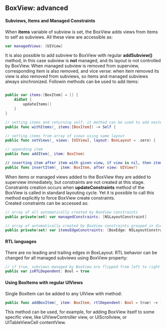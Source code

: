 
## BoxView: advanced

#### Subviews, Items and Managed Constraints

When **items** variable of subview is set, the BoxView adds views from items to self as subviews. All these view are accessible as:
```swift
var managedViews: [UIView]
```
It is also possible to add subview to BoxView with regular **addSubview()** method, in this case subview is **not** managed, and its layout is not controlled by BoxView. 
When managed subview is removed from superview, corresponding item is also removed, and vice verse: when item removed its view is also removed from subviews, so items and managed subviews always sinchronized. 
Followin methods can be used to add items:
```swift

public var items:[BoxItem] = [] {
    didSet {
        updateItems()
    }
}

// setting items and returning self, it method can be used to add nested boxViews and their items in same code block. 
public func withItems(_ items:[BoxItem]) -> Self {

// setting items from array of views using same layout
public func setViews(_ views: [UIView], layout: BoxLayout = .zero) {

// appending item
public func addItem(_ item: BoxItem)

// inserting item after item with given view, if view is nil, then item inserted at index 0
public func insertItem(_ item: BoxItem, after view: UIView?) 
```
When items or managed views added to the BoxView they are added to superview immediately, but constraints are not created at this stage. Constraints creation occurs when **updateConstraints** method of the BoxView is called in standard layouting  cycle. Yet it is possible to call this method explicitly to force BoxView create constraints.\
Created constraints can be accessed as: 
```swift
// array of all automatically created by BoxView constraints
public private(set) var managedConstraints: [NSLayoutConstraint]

// array of automatically created by BoxView constraints grouped in dictionaries for each item
public private(set) var itemsEdgeConstraints: [BoxEdge: NSLayoutConstraint]
```

#### RTL languages
There are no leading and trailing edges in BoxLayout. RTL behavior can be changed for all managed subviews using BoxView property:
```swift
// if true, subviews managed by BoxView are flipped from left to right for RTL languages
public var isRTLDependent: Bool = true
```

#### Using BoxItems with regular UIViews
Single BoxItem can be added to any UIView with method:
```swift
public func addBoxItem(_ item: BoxItem, rtlDependent: Bool = true) -> [NSLayoutConstraint]
```
This method can be used, for example, for adding BoxView itself to some specific view, like UIViewController view, or UIScrollview, or UITableViewCell contentView.



